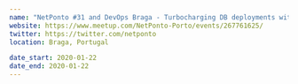 ```yaml
---
name: "NetPonto #31 and DevOps Braga - Turbocharging DB deployments with Octopus Deploy"
website: https://www.meetup.com/NetPonto-Porto/events/267761625/
twitter: https://twitter.com/netponto
location: Braga, Portugal

date_start: 2020-01-22
date_end: 2020-01-22
---
```

